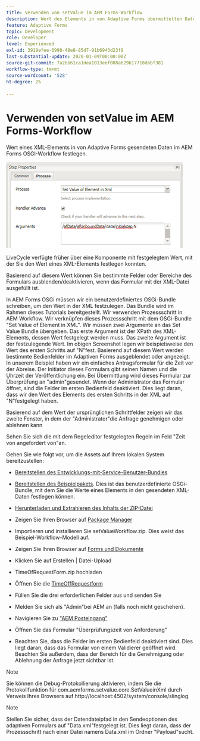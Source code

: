 ```yaml
---
title: Verwenden von setValue im AEM Forms-Workflow
description: Wert des Elements in von Adaptive Forms übermittelten Daten in AEM Forms OSGI festlegen
feature: Adaptive Forms
topic: Development
role: Developer
level: Experienced
exl-id: 3919efee-6998-48e8-85d7-91b6943d23f9
last-substantial-update: 2020-01-09T00:00:00Z
source-git-commit: 7a2bb61ca1dea1013eef088a629b17718dbbf381
workflow-type: tm+mt
source-wordcount: '528'
ht-degree: 2%

---
```


# Verwenden von setValue im AEM Forms-Workflow

Wert eines XML-Elements in von Adaptive Forms gesendeten Daten im AEM Forms OSGI-Workflow festlegen.

![Set Value](assets/setvalue.png)

LiveCycle verfügte früher über eine Komponente mit festgelegtem Wert, mit der Sie den Wert eines XML-Elements festlegen konnten.

Basierend auf diesem Wert können Sie bestimmte Felder oder Bereiche des Formulars ausblenden/deaktivieren, wenn das Formular mit der XML-Datei ausgefüllt ist.

In AEM Forms OSGi müssen wir ein benutzerdefiniertes OSGi-Bundle schreiben, um den Wert in der XML festzulegen. Das Bundle wird im Rahmen dieses Tutorials bereitgestellt.
Wir verwenden Prozessschritt in AEM Workflow. Wir verknüpfen dieses Prozessschritt mit dem OSGi-Bundle &quot;Set Value of Element in XML&quot;.
Wir müssen zwei Argumente an das Set Value Bundle übergeben. Das erste Argument ist der XPath des XML-Elements, dessen Wert festgelegt werden muss. Das zweite Argument ist der festzulegende Wert.
Im obigen Screenshot legen wir beispielsweise den Wert des ersten Schritts auf &quot;N&quot;fest.
Basierend auf diesem Wert werden bestimmte Bedienfelder im Adaptiven Forms ausgeblendet oder angezeigt.
In unserem Beispiel haben wir ein einfaches Antragsformular für die Zeit vor der Abreise. Der Initiator dieses Formulars gibt seinen Namen und die Uhrzeit der Veröffentlichung ein. Bei Übermittlung wird dieses Formular zur Überprüfung an &quot;admin&quot;gesendet. Wenn der Administrator das Formular öffnet, sind die Felder im ersten Bedienfeld deaktiviert. Dies liegt daran, dass wir den Wert des Elements des ersten Schritts in der XML auf &quot;N&quot;festgelegt haben.

Basierend auf dem Wert der ursprünglichen Schrittfelder zeigen wir das zweite Fenster, in dem der &quot;Administrator&quot;die Anfrage genehmigen oder ablehnen kann

Sehen Sie sich die mit dem Regeleditor festgelegten Regeln im Feld &quot;Zeit von angefordert von&quot;an.

Gehen Sie wie folgt vor, um die Assets auf Ihrem lokalen System bereitzustellen:

* [Bereitstellen des Entwicklungs-mit-Service-Benutzer-Bundles](/help/forms/assets/common-osgi-bundles/DevelopingWithServiceUser.jar)

* [Bereitstellen des Beispielpakets](/help/forms/assets/common-osgi-bundles/SetValueApp.core-1.0-SNAPSHOT.jar). Dies ist das benutzerdefinierte OSGi-Bundle, mit dem Sie die Werte eines Elements in den gesendeten XML-Daten festlegen können.

* [Herunterladen und Extrahieren des Inhalts der ZIP-Datei](assets/setvalueassets.zip)
* Zeigen Sie Ihren Browser auf [Package Manager](http://localhost:4502/crx/packmgr/index.jsp)
* Importieren und installieren Sie setValueWorkflow.zip. Dies weist das Beispiel-Workflow-Modell auf.
* Zeigen Sie Ihren Browser auf [Forms und Dokumente](http://localhost:4502/aem/forms.html/content/dam/formsanddocuments)
* Klicken Sie auf Erstellen | Datei-Upload
* TimeOfRequestForm.zip hochladen
* Öffnen Sie die [TimeOffRequestform](http://localhost:4502/content/dam/formsanddocuments/timeoffapplication/jcr:content?wcmmode=disabled)
* Füllen Sie die drei erforderlichen Felder aus und senden Sie
* Melden Sie sich als &quot;Admin&quot;bei AEM an (falls noch nicht geschehen).
* Navigieren Sie zu [&quot;AEM Posteingang&quot;](http://localhost:4502/aem/inbox)
* Öffnen Sie das Formular &quot;Überprüfungszeit von Anforderung&quot;
* Beachten Sie, dass die Felder im ersten Bedienfeld deaktiviert sind. Dies liegt daran, dass das Formular von einem Validierer geöffnet wird. Beachten Sie außerdem, dass der Bereich für die Genehmigung oder Ablehnung der Anfrage jetzt sichtbar ist.

>[!NOTE]
>
>Sie können die Debug-Protokollierung aktivieren, indem Sie die Protokollfunktion für
>com.aemforms.setvalue.core.SetValueinXml
>durch Verweis Ihres Browsers auf http://localhost:4502/system/console/slinglog

>[!NOTE]
>
>Stellen Sie sicher, dass der Datendateipfad in den Sendeoptionen des adaptiven Formulars auf &quot;Data.xml&quot;festgelegt ist. Dies liegt daran, dass der Prozessschritt nach einer Datei namens Data.xml im Ordner &quot;Payload&quot;sucht.

